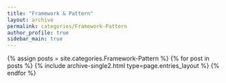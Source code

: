 ```yaml
---
title: "Framework & Pattern"
layout: archive
permalink: categories/Framework-Pattern
author_profile: true
sidebar_main: true
---
```


{% assign posts = site.categories.Framework-Pattern %}
{% for post in posts %} 
    {% include archive-single2.html type=page.entries_layout %} 
{% endfor %}